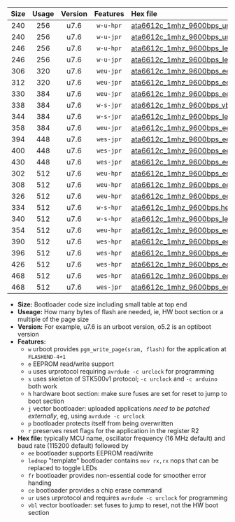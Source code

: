 |Size|Usage|Version|Features|Hex file|
|:-:|:-:|:-:|:-:|:--|
|240|256|u7.6|`w-u-hpr`|[ata6612c_1mhz_9600bps_ur.hex](https://raw.githubusercontent.com/stefanrueger/urboot/main//ata6612c_1mhz_9600bps_ur.hex)|
|240|256|u7.6|`w-u-jpr`|[ata6612c_1mhz_9600bps_ur_vbl.hex](https://raw.githubusercontent.com/stefanrueger/urboot/main//ata6612c_1mhz_9600bps_ur_vbl.hex)|
|246|256|u7.6|`w-u-hpr`|[ata6612c_1mhz_9600bps_lednop_ur.hex](https://raw.githubusercontent.com/stefanrueger/urboot/main//ata6612c_1mhz_9600bps_lednop_ur.hex)|
|246|256|u7.6|`w-u-jpr`|[ata6612c_1mhz_9600bps_lednop_ur_vbl.hex](https://raw.githubusercontent.com/stefanrueger/urboot/main//ata6612c_1mhz_9600bps_lednop_ur_vbl.hex)|
|306|320|u7.6|`weu-jpr`|[ata6612c_1mhz_9600bps_ee_ur_vbl.hex](https://raw.githubusercontent.com/stefanrueger/urboot/main//ata6612c_1mhz_9600bps_ee_ur_vbl.hex)|
|312|320|u7.6|`weu-jpr`|[ata6612c_1mhz_9600bps_ee_lednop_ur_vbl.hex](https://raw.githubusercontent.com/stefanrueger/urboot/main//ata6612c_1mhz_9600bps_ee_lednop_ur_vbl.hex)|
|330|384|u7.6|`weu-jpr`|[ata6612c_1mhz_9600bps_ee_lednop_fr_ur_vbl.hex](https://raw.githubusercontent.com/stefanrueger/urboot/main//ata6612c_1mhz_9600bps_ee_lednop_fr_ur_vbl.hex)|
|338|384|u7.6|`w-s-jpr`|[ata6612c_1mhz_9600bps_vbl.hex](https://raw.githubusercontent.com/stefanrueger/urboot/main//ata6612c_1mhz_9600bps_vbl.hex)|
|344|384|u7.6|`w-s-jpr`|[ata6612c_1mhz_9600bps_lednop_vbl.hex](https://raw.githubusercontent.com/stefanrueger/urboot/main//ata6612c_1mhz_9600bps_lednop_vbl.hex)|
|358|384|u7.6|`weu-jpr`|[ata6612c_1mhz_9600bps_ee_lednop_fr_ce_ur_vbl.hex](https://raw.githubusercontent.com/stefanrueger/urboot/main//ata6612c_1mhz_9600bps_ee_lednop_fr_ce_ur_vbl.hex)|
|394|448|u7.6|`wes-jpr`|[ata6612c_1mhz_9600bps_ee_vbl.hex](https://raw.githubusercontent.com/stefanrueger/urboot/main//ata6612c_1mhz_9600bps_ee_vbl.hex)|
|400|448|u7.6|`wes-jpr`|[ata6612c_1mhz_9600bps_ee_lednop_vbl.hex](https://raw.githubusercontent.com/stefanrueger/urboot/main//ata6612c_1mhz_9600bps_ee_lednop_vbl.hex)|
|430|448|u7.6|`wes-jpr`|[ata6612c_1mhz_9600bps_ee_lednop_fr_vbl.hex](https://raw.githubusercontent.com/stefanrueger/urboot/main//ata6612c_1mhz_9600bps_ee_lednop_fr_vbl.hex)|
|302|512|u7.6|`weu-hpr`|[ata6612c_1mhz_9600bps_ee_ur.hex](https://raw.githubusercontent.com/stefanrueger/urboot/main//ata6612c_1mhz_9600bps_ee_ur.hex)|
|308|512|u7.6|`weu-hpr`|[ata6612c_1mhz_9600bps_ee_lednop_ur.hex](https://raw.githubusercontent.com/stefanrueger/urboot/main//ata6612c_1mhz_9600bps_ee_lednop_ur.hex)|
|326|512|u7.6|`weu-hpr`|[ata6612c_1mhz_9600bps_ee_lednop_fr_ur.hex](https://raw.githubusercontent.com/stefanrueger/urboot/main//ata6612c_1mhz_9600bps_ee_lednop_fr_ur.hex)|
|334|512|u7.6|`w-s-hpr`|[ata6612c_1mhz_9600bps.hex](https://raw.githubusercontent.com/stefanrueger/urboot/main//ata6612c_1mhz_9600bps.hex)|
|340|512|u7.6|`w-s-hpr`|[ata6612c_1mhz_9600bps_lednop.hex](https://raw.githubusercontent.com/stefanrueger/urboot/main//ata6612c_1mhz_9600bps_lednop.hex)|
|354|512|u7.6|`weu-hpr`|[ata6612c_1mhz_9600bps_ee_lednop_fr_ce_ur.hex](https://raw.githubusercontent.com/stefanrueger/urboot/main//ata6612c_1mhz_9600bps_ee_lednop_fr_ce_ur.hex)|
|390|512|u7.6|`wes-hpr`|[ata6612c_1mhz_9600bps_ee.hex](https://raw.githubusercontent.com/stefanrueger/urboot/main//ata6612c_1mhz_9600bps_ee.hex)|
|396|512|u7.6|`wes-hpr`|[ata6612c_1mhz_9600bps_ee_lednop.hex](https://raw.githubusercontent.com/stefanrueger/urboot/main//ata6612c_1mhz_9600bps_ee_lednop.hex)|
|426|512|u7.6|`wes-hpr`|[ata6612c_1mhz_9600bps_ee_lednop_fr.hex](https://raw.githubusercontent.com/stefanrueger/urboot/main//ata6612c_1mhz_9600bps_ee_lednop_fr.hex)|
|468|512|u7.6|`wes-hpr`|[ata6612c_1mhz_9600bps_ee_lednop_fr_ce.hex](https://raw.githubusercontent.com/stefanrueger/urboot/main//ata6612c_1mhz_9600bps_ee_lednop_fr_ce.hex)|
|468|512|u7.6|`wes-jpr`|[ata6612c_1mhz_9600bps_ee_lednop_fr_ce_vbl.hex](https://raw.githubusercontent.com/stefanrueger/urboot/main//ata6612c_1mhz_9600bps_ee_lednop_fr_ce_vbl.hex)|

- **Size:** Bootloader code size including small table at top end
- **Useage:** How many bytes of flash are needed, ie, HW boot section or a multiple of the page size
- **Version:** For example, u7.6 is an urboot version, o5.2 is an optiboot version
- **Features:**
  + `w` urboot provides `pgm_write_page(sram, flash)` for the application at `FLASHEND-4+1`
  + `e` EEPROM read/write support
  + `u` uses urprotocol requiring `avrdude -c urclock` for programming
  + `s` uses skeleton of STK500v1 protocol; `-c urclock` and `-c arduino` both work
  + `h` hardware boot section: make sure fuses are set for reset to jump to boot section
  + `j` vector bootloader: uploaded applications *need to be patched externally*, eg, using `avrdude -c urclock`
  + `p` bootloader protects itself from being overwritten
  + `r` preserves reset flags for the application in the register R2
- **Hex file:** typically MCU name, oscillator frequency (16 MHz default) and baud rate (115200 default) followed by
  + `ee` bootloader supports EEPROM read/write
  + `lednop` "template" bootloader contains `mov rx,rx` nops that can be replaced to toggle LEDs
  + `fr` bootloader provides non-essential code for smoother error handing
  + `ce` bootloader provides a chip erase command
  + `ur` uses urprotocol and requires `avrdude -c urclock` for programming
  + `vbl` vector bootloader: set fuses to jump to reset, not the HW boot section
